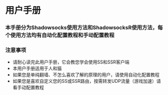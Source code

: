 # 用户手册

### 本手册分为Shadowsocks使用方法和ShadowsocksR使用方法，每个使用方法均有自动化配置教程和手动配置教程

### 注意事项

* 请耐心读完此用户手册，它会教您学会使用SS和SSR客户端
* 本用户手册适用于人和猫
* 如果您是单纯翻墙、不怎么喜欢了解的原理的用户，请使用自动化配置教程
* 如果您是喜欢自定义您的SS或SSR路由，按需转发UDP流量（游戏加速）请看手动配置教程



